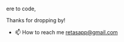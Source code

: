 ere to code,

Thanks for dropping by!

- 📫 How to reach me retasapp@gmail.com

<!---
Bangstardo/Bangstardo is a ✨ special ✨ repository because its `README.md` (this file) appears on your GitHub profile.
You can click the Preview link to take a look at your changes.
--->
